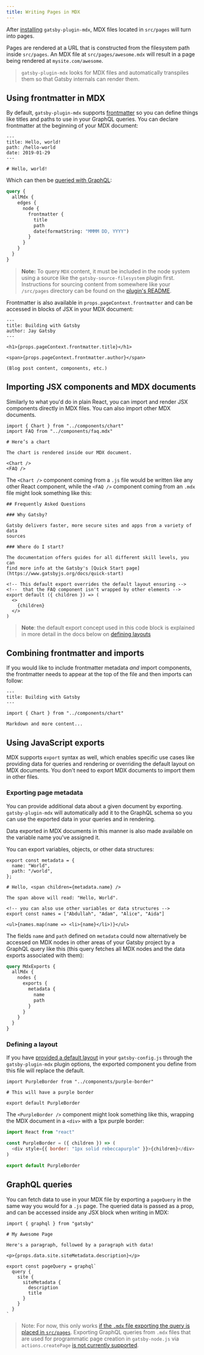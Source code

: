 ```yaml
---
title: Writing Pages in MDX
---
```


After [installing](/docs/mdx/getting-started) `gatsby-plugin-mdx`, MDX files
located in `src/pages` will turn into pages.

Pages are rendered at a URL that is constructed from the filesystem
path inside `src/pages`. An MDX file at `src/pages/awesome.mdx` will
result in a page being rendered at `mysite.com/awesome`.

> `gatsby-plugin-mdx` looks for MDX files and automatically
> transpiles them so that Gatsby internals can render them.

## Using frontmatter in MDX

By default, `gatsby-plugin-mdx` supports [frontmatter](/docs/adding-markdown-pages/#frontmatter-for-metadata-in-markdown-files)
so you can define things like titles and paths to use in your GraphQL
queries. You can declare frontmatter at the beginning of your MDX document:

```mdx
---
title: Hello, world!
path: /hello-world
date: 2019-01-29
---

# Hello, world!
```

Which can then be [queried with GraphQL](/docs/querying-with-graphql/):

```graphql
query {
  allMdx {
    edges {
      node {
        frontmatter {
          title
          path
          date(formatString: "MMMM DD, YYYY")
        }
      }
    }
  }
}
```

> **Note:** To query `MDX` content, it must be included in the node system using a
> source like the `gatsby-source-filesystem` plugin first. Instructions for sourcing
> content from somewhere like your `/src/pages` directory can be found on the [plugin's README](/packages/gatsby-source-filesystem/).

Frontmatter is also available in `props.pageContext.frontmatter` and
can be accessed in blocks of JSX in your MDX document:

```mdx
---
title: Building with Gatsby
author: Jay Gatsby
---

<h1>{props.pageContext.frontmatter.title}</h1>

<span>{props.pageContext.frontmatter.author}</span>

(Blog post content, components, etc.)
```

## Importing JSX components and MDX documents

Similarly to what you'd do in plain React, you can import and render JSX components
directly in MDX files. You can also import other MDX documents.

```mdx:title=src/pages/chart.mdx
import { Chart } from "../components/chart"
import FAQ from "../components/faq.mdx"

# Here’s a chart

The chart is rendered inside our MDX document.

<Chart />
<FAQ />
```

The `<Chart />` component coming from a `.js` file would be written like any
other React component, while the `<FAQ />` component coming from an `.mdx`
file might look something like this:

<!-- prettier-ignore -->
```mdx:title=src/components/faq.mdx
## Frequently Asked Questions

### Why Gatsby?

Gatsby delivers faster, more secure sites and apps from a variety of data
sources

### Where do I start?

The documentation offers guides for all different skill levels, you can
find more info at the Gatsby's [Quick Start page](https://www.gatsbyjs.org/docs/quick-start)

<!-- This default export overrides the default layout ensuring -->
<!--  that the FAQ component isn't wrapped by other elements -->
export default ({ children }) => (
  <>
    {children}
  </>
)
```

> **Note**: the default export concept used in this code block is explained in more detail
> in the docs below on [defining layouts](#defining-a-layout)

## Combining frontmatter and imports

If you would like to include frontmatter metadata _and_ import components, the frontmatter needs to appear at the top of the file and then imports can follow:

```mdx
---
title: Building with Gatsby
---

import { Chart } from "../components/chart"

Markdown and more content...
```

## Using JavaScript exports

MDX supports `export` syntax as well, which enables specific use cases like providing data
for queries and rendering or overriding the default layout on MDX documents. You
don't need to export MDX documents to import them in other files.

### Exporting page metadata

You can provide additional data about a given document by exporting.
`gatsby-plugin-mdx` will automatically add it to the GraphQL schema so you
can use the exported data in your queries and in rendering.

Data exported in MDX documents in this manner is also made available on the
variable name you've assigned it.

You can export variables, objects, or other data structures:

<!-- prettier-ignore -->
```mdx
export const metadata = {
  name: "World",
  path: "/world",
};

# Hello, <span children={metadata.name} />

The span above will read: "Hello, World".

<!-- you can also use other variables or data structures -->
export const names = ["Abdullah", "Adam", "Alice", "Aida"]

<ul>{names.map(name => <li>{name}</li>)}</ul>
```

The fields `name` and `path` defined on `metadata` could now alternatively
be accessed on MDX nodes in other areas of your Gatsby project by a GraphQL
query like this (this query fetches all MDX nodes and the data exports
associated with them):

```graphql
query MdxExports {
  allMdx {
    nodes {
      exports {
        metadata {
          name
          path
        }
      }
    }
  }
}
```

### Defining a layout

If you have [provided a default layout](/packages/gatsby-plugin-mdx/?=mdx#default-layouts) in your `gatsby-config.js`
through the `gatsby-plugin-mdx` plugin options, the exported component you define
from this file will replace the default.

<!-- prettier-ignore -->
```mdx:title=src/pages/layout-example.mdx
import PurpleBorder from "../components/purple-border"

# This will have a purple border

export default PurpleBorder
```

The `<PurpleBorder />` component might look something like this, wrapping the MDX
document in a `<div>` with a 1px purple border:

```jsx:title=src/components/purple-border.js
import React from "react"

const PurpleBorder = ({ children }) => (
  <div style={{ border: "1px solid rebeccapurple" }}>{children}</div>
)

export default PurpleBorder
```

## GraphQL queries

You can fetch data to use in your MDX file by exporting a `pageQuery`
in the same way you would for a `.js` page. The queried data is passed
as a prop, and can be accessed inside any JSX block when writing in
MDX:

<!-- prettier-ignore -->
```mdx
import { graphql } from "gatsby"

# My Awesome Page

Here's a paragraph, followed by a paragraph with data!

<p>{props.data.site.siteMetadata.description}</p>

export const pageQuery = graphql`
  query {
    site {
      siteMetadata {
        description
        title
      }
    }
  }
`
```

> Note: For now, this only works [if the `.mdx` file exporting the query is placed in
> `src/pages`](https://github.com/ChristopherBiscardi/gatsby-mdx/issues/187#issuecomment-437161966).
> Exporting GraphQL queries from `.mdx` files that are used for programmatic page creation in
> `gatsby-node.js` via `actions.createPage` [is not currently
> supported](https://github.com/ChristopherBiscardi/gatsby-mdx/issues/187#issuecomment-489005677).
